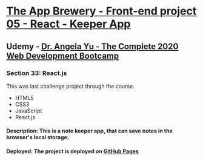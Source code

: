 # [The App Brewery - Front-end project 05 - React - Keeper App](https://arpadgbondor.github.io/The_App_Brewery-Front-end_project_05-REACT-Keeper/)

## Udemy - [Dr. Angela Yu - The Complete 2020 Web Development Bootcamp](https://www.udemy.com/course/the-complete-web-development-bootcamp/)
### Section 33: React.js
This was last challenge project through the course.
 - HTML5
 - CSS3
 - JavaScript
 - React.js

#### Description: This is a note keeper app, that can save notes in the browser's local storage.

#### Deployed: The project is deployed on [GitHub Pages](https://arpadgbondor.github.io/The_App_Brewery-Front-end_project_05-REACT-Keeper/)
